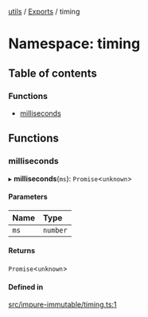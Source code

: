 [utils](../README.md) / [Exports](../modules.md) / timing

# Namespace: timing

## Table of contents

### Functions

- [milliseconds](timing.md#milliseconds)

## Functions

### milliseconds

▸ **milliseconds**(`ms`): `Promise`<`unknown`\>

#### Parameters

| Name | Type |
| :------ | :------ |
| `ms` | `number` |

#### Returns

`Promise`<`unknown`\>

#### Defined in

[src/impure-immutable/timing.ts:1](https://github.com/alpinisme/utils/blob/c0860b6/src/impure-immutable/timing.ts#L1)
